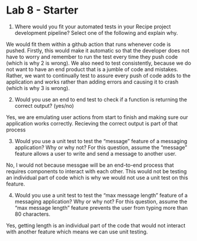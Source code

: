 # Lab 8 - Starter

1) Where would you fit your automated tests in your Recipe project development pipeline? Select one of the following and explain why.

We would fit them within a github action that runs whenever code is pushed. Firstly, this would make it automatic so that the developer does not have to worry and remember to run the test every time they push code (which is why 2 is wrong). We also need to test consistently, because we do not want to have an end product that is a jumble of code and mistakes. Rather, we want to continually test to assure every push of code adds to the application and works rather than adding errors and causing it to crash (which is why 3 is wrong).

2) Would you use an end to end test to check if a function is returning the correct output? (yes/no)
   
Yes, we are emulating user actions from start to finish and making sure our application works correctly. Recieving the correct output is part of that process

3) Would you use a unit test to test the “message” feature of a messaging application? Why or why not? For this question, assume the “message” feature allows a user to write and send a message to another user.
   
No, I would not because messgae will be an end-to-end process that requires components to interact with each other. This would not be testing an individual part of code which is why we would not use a unit test on this feature. 

4) Would you use a unit test to test the “max message length” feature of a messaging application? Why or why not? For this question, assume the “max message length” feature prevents the user from typing more than 80 characters.

Yes, getting length is an individual part of the code that would not interact with another feature which means we can use unit testing. 
